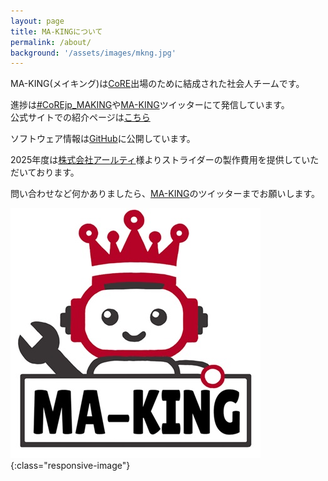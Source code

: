 ```yaml
---
layout: page
title: MA-KINGについて
permalink: /about/
background: '/assets/images/mkng.jpg'
---
```

<link rel="stylesheet" href="{{ '/assets/css/style.css' | relative_url }}">

MA-KING(メイキング)は[CoRE](https://core.scramble-robot.org/)出場のために結成された社会人チームです。

進捗は[#CoREjp_MAKING](https://x.com/search?q=%23CoREjp_MAKING)や[MA-KING](https://x.com/ma_king_core)ツイッターにて発信しています。  
公式サイトでの紹介ページは[こちら](https://core.scramble-robot.org/player_team/making/)

ソフトウェア情報は[GitHub](https://github.com/CoRE-MA-KING)に公開しています。


2025年度は[株式会社アールティ](https://rt-net.jp/)様よりストライダーの製作費用を提供していただいております。

問い合わせなど何かありましたら、[MA-KING](https://x.com/ma_king_core)のツイッターまでお願いします。

![](img/ma_king_logo.jpg){:class="responsive-image"}